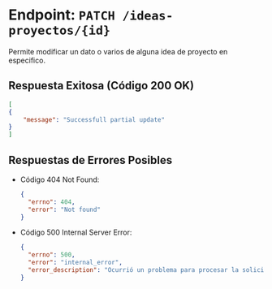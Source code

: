 # Endpoint: `PATCH /ideas-proyectos/{id}`

Permite modificar un dato o varios de alguna idea de proyecto en especifico.

## Respuesta Exitosa (Código 200 OK)
```json
[
{
    "message": "Successfull partial update"
}
]
```

## Respuestas de Errores Posibles
- Código 404 Not Found:

  ```json
  {
    "errno": 404,
    "error": "Not found"
  }
  ```

- Código 500 Internal Server Error:
  ```json
  {
    "errno": 500,
    "error": "internal_error",
    "error_description": "Ocurrió un problema para procesar la solicitud"
  }
  ``` 
